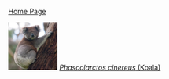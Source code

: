 [Home Page](index.md)

<img src = "images/Phascolartus_cinereus.jpg" width = 100> [*Phascolarctos cinereus* (Koala)]()

